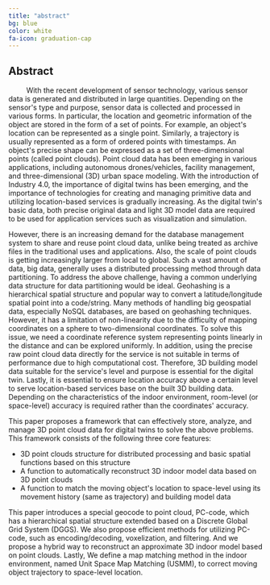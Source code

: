 ```yaml
---
title: "abstract"
bg: blue
color: white
fa-icon: graduation-cap
---
```



## **Abstract**


&nbsp;&nbsp;&nbsp;&nbsp;&nbsp;&nbsp;&nbsp;&nbsp;
With the recent development of sensor technology, various sensor data is generated and distributed in large quantities. Depending on the sensor's type and purpose, sensor data is collected and processed in various forms. In particular, the location and geometric information of the object are stored in the form of a set of points. For example, an object's location can be represented as a single point. Similarly, a trajectory is usually represented as a form of ordered points with timestamps. An object's precise shape can be expressed as a set of three-dimensional points (called point clouds). Point cloud data has been emerging in various applications, including autonomous drones/vehicles, facility management, and three-dimensional (3D) urban space modeling. With the introduction of Industry 4.0, the importance of digital twins has been emerging, and the importance of technologies for creating and managing primitive data and utilizing location-based services is gradually increasing. As the digital twin's basic data, both precise original data and light 3D model data are required to be used for application services such as visualization and simulation.

However, there is an increasing demand for the database management system to share and reuse point cloud data, unlike being treated as archive files in the traditional uses and applications. Also, the scale of point clouds is getting increasingly larger from local to global. Such a vast amount of data, big data, generally uses a distributed processing method through data partitioning. To address the above challenge, having a common underlying data structure for data partitioning would be ideal. Geohashing is a hierarchical spatial structure and popular way to convert a latitude/longitude spatial point into a code/string. Many methods of handling big geospatial data, especially NoSQL databases, are based on geohashing techniques. However, it has a limitation of non-linearity due to the difficulty of mapping coordinates on a sphere to two-dimensional coordinates. To solve this issue, we need a coordinate reference system representing points linearly in the distance and can be explored uniformly. In addition, using the precise raw point cloud data directly for the service is not suitable in terms of performance due to high computational cost. Therefore, 3D building model data suitable for the service's level and purpose is essential for the digital twin. Lastly, it is essential to ensure location accuracy above a certain level to serve location-based services base on the built 3D building data. Depending on the characteristics of the indoor environment, room-level (or space-level) accuracy is required rather than the coordinates' accuracy.

This paper proposes a framework that can effectively store, analyze, and manage 3D point cloud data for digital twins to solve the above problems. This framework consists of the following three core features:

- 3D point clouds structure for distributed processing and basic spatial functions based on this structure
- A function to automatically reconstruct 3D indoor model data based on 3D point clouds
- A function to match the moving object's location to space-level using its movement history (same as trajectory) and building model data

This paper introduces a special geocode to point cloud, PC-code, which has a hierarchical spatial structure extended based on a Discrete Global Grid System (DGGS). We also propose efficient methods for utilizing PC-code, such as encoding/decoding, voxelization, and filtering. And we propose a hybrid way to reconstruct an approximate 3D indoor model based on point clouds. Lastly, We define a map matching method in the indoor environment, named Unit Space Map Matching (USMM), to correct moving object trajectory to space-level location. 
